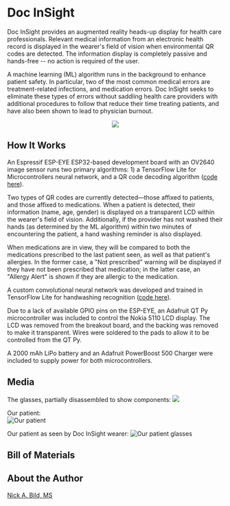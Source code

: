 # Doc InSight

Doc InSight provides an augmented reality heads-up display for health care professionals. Relevant medical information from an electronic health record is displayed in the wearer's field of vision when environmental QR codes are detected. The information display is completely passive and hands-free -- no action is required of the user.  

A machine learning (ML) algorithm runs in the background to enhance patient safety.  In particular, two of the most common medical errors are treatment-related infections, and medication errors.  Doc InSight seeks to eliminate these types of errors without saddling health care providers with additional procedures to follow that reduce their time treating patients, and have also been shown to lead to physician burnout.

<p align="center">
<img src="https://raw.githubusercontent.com/nickbild/doc_insight_v2/main/media/patient_2_sm_crop.jpg">
</p>

## How It Works

An Espressif ESP-EYE ESP32-based development board with an OV2640 image sensor runs two primary algorithms: 1) a TensorFlow Lite for Microcontrollers neural network, and a QR code decoding algorithm ([code here](https://github.com/nickbild/doc_insight_v2/tree/main/main)).

Two types of QR codes are currently detected—those affixed to patients, and those affixed to medications.  When a patient is detected, their information (name, age, gender) is displayed on a transparent LCD within the wearer's field of vision.  Additionally, if the provider has not washed their hands (as determined by the ML algorithm) within two minutes of encountering the patient, a hand washing reminder is also displayed.

When medications are in view, they will be compared to both the medications prescribed to the last patient seen, as well as that patient's allergies.  In the former case, a "Not prescribed" warning will be displayed if they have not been prescribed that medication; in the latter case, an "Allergy Alert" is shown if they are allergic to the medication.

A custom convolutional neural network was developed and trained in TensorFlow Lite for handwashing recognition ([code here](https://github.com/nickbild/doc_insight_v2/tree/main/train)).

Due to a lack of available GPIO pins on the ESP-EYE, an Adafruit QT Py microcontroller was included to control the Nokia 5110 LCD display.  The LCD was removed from the breakout board, and the backing was removed to make it transparent.  Wires were soldered to the pads to allow it to be controlled from the QT Py.

A 2000 mAh LiPo battery and an Adafruit PowerBoost 500 Charger were included to supply power for both microcontrollers.

## Media

The glasses, partially disassembled to show components:
![](https://raw.githubusercontent.com/nickbild/doc_insight_v2/main/media/top_opened_sm.jpg)

Our patient:<br/>
![Our patient](https://raw.githubusercontent.com/nickbild/doc_insight_v2/main/media/patient_alone_sm.jpg)

Our patient as seen by Doc InSight wearer:
![Our patient glasses](https://raw.githubusercontent.com/nickbild/doc_insight_v2/main/media/patient_2_sm_crop.jpg)



## Bill of Materials

## About the Author

[Nick A. Bild, MS](https://nickbild79.firebaseapp.com/#!/)
